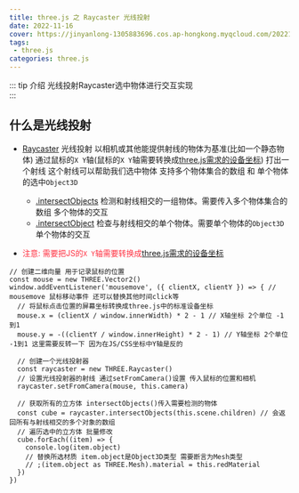 ```yaml
---
title: three.js 之 Raycaster 光线投射
date: 2022-11-16
cover: https://jinyanlong-1305883696.cos.ap-hongkong.myqcloud.com/202211161902823.png
tags:
 - three.js
categories: three.js
---
```


::: tip 介绍
光线投射Raycaster选中物体进行交互实现<br>
:::

<!-- more -->

## 什么是光线投射

* [Raycaster](https://threejs.org/docs/index.html?q=ray#api/zh/core/Raycaster) 光线投射 以相机或其他能提供射线的物体为基准(比如一个静态物体) 通过鼠标的`X Y`轴(鼠标的`X Y`轴需要转换成[three.js需求的设备坐标](./5_4_mouse_XY.md)) 打出一个射线 这个射线可以帮助我们选中物体 支持多个物体集合的数组 和 单个物体的选中`Object3D`
  * [.intersectObjects](https://threejs.org/docs/index.html?q=Raycaster#api/zh/core/Raycaster.intersectObjects) 检测和射线相交的一组物体。需要传入多个物体集合的数组 多个物体的交互
  * [.intersectObject](https://threejs.org/docs/index.html?q=Raycaster#api/zh/core/Raycaster.intersectObject) 检查与射线相交的单个物体。需要单个物体的`Object3D` 单个物体的交互

* <font color =#ff3040>注意: 需要把JS的`X Y`轴需要转换成[three.js需求的设备坐标](./5_4_mouse_XY.md) </font>

```tsx
// 创建二维向量 用于记录鼠标的位置
const mouse = new THREE.Vector2()
window.addEventListener('mousemove', ({ clientX, clientY }) => { // mousemove 鼠标移动事件 还可以替换其他时间click等
  // 将鼠标点击位置的屏幕坐标转换成three.js中的标准设备坐标
  mouse.x = (clientX / window.innerWidth) * 2 - 1 // X轴坐标 2个单位 -1到1
  mouse.y = -((clientY / window.innerHeight) * 2 - 1) // Y轴坐标 2个单位 -1到1 这里需要反转一下 因为在JS/CSS坐标中Y轴是反的

  // 创建一个光线投射器
  const raycaster = new THREE.Raycaster()
  // 设置光线投射器的射线 通过setFromCamera()设置 传入鼠标的位置和相机
  raycaster.setFromCamera(mouse, this.camera)

  // 获取所有的立方体 intersectObjects()传入需要检测的物体
  const cube = raycaster.intersectObjects(this.scene.children) // 会返回所有与射线相交的多个对象的数组
  // 遍历选中的立方体 批量修改
  cube.forEach((item) => {
    console.log(item.object)
    // 替换所选材质 item.object是Object3D类型 需要断言为Mesh类型
    // ;(item.object as THREE.Mesh).material = this.redMaterial
  })
})

```



 
